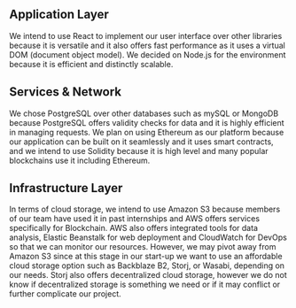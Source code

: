 ## Application Layer
We intend to use React to implement our user interface over other libraries because it is versatile and it also offers fast performance as it uses a virtual DOM (document object model). We decided on Node.js for the environment because it is efficient and distinctly scalable. 

## Services & Network
We chose PostgreSQL over other databases such as mySQL or MongoDB because PostgreSQL offers validity checks for data and it is highly efficient in managing requests. We plan on using Ethereum as our platform because our application can be built on it seamlessly and it uses smart contracts, and we intend to use Solidity because it is high level and many popular blockchains use it including Ethereum. 

## Infrastructure Layer
In terms of cloud storage, we intend to use Amazon S3 because members of our team have used it in past internships and AWS offers services specifically for Blockchain. AWS also offers integrated tools for data analysis, Elastic Beanstalk for web deployment and CloudWatch for DevOps so that we can monitor our resources. However, we may pivot away from Amazon S3 since at this stage in our start-up we want to use an affordable cloud storage option such as Backblaze B2, Storj, or Wasabi, depending on our needs. Storj also offers decentralized cloud storage, however we do not know if decentralized storage is something we need or if it may conflict or further complicate our project. 

